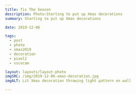 ```yaml
---
title: Tis The Season
description: Photo:Starting to put up Xmas decorations
summary: Starting to put up Xmas decorations

date: 2019-12-06

tags:
  - post
  - photo
  - xmas2019
  - decoration
  - pixel2
  - vscocam

layout: layouts/layout-photo
imgSRC: /img/2019-12-06-xmas-decoration.jpg
imgALT: Lit Xmas decoration throwing light pattern on wall

---
```

